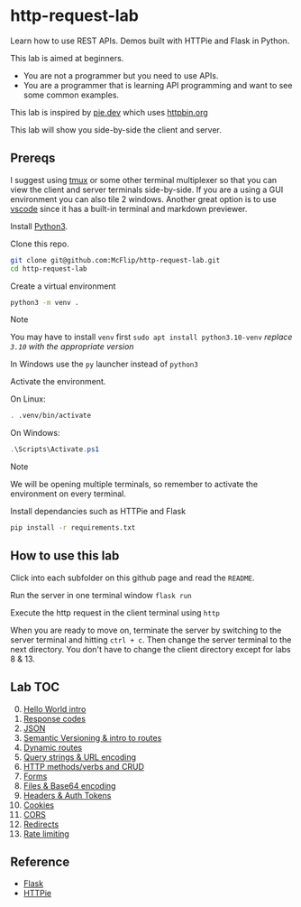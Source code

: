 # http-request-lab

Learn how to use REST APIs. Demos built with HTTPie and Flask in Python.

This lab is aimed at beginners.

- You are not a programmer but you need to use APIs.
- You are a programmer that is learning API programming and
want to see some common examples.

This lab is inspired by [pie.dev](pie.dev)
which uses [httpbin.org](httpbin.org)

This lab will show you side-by-side the client and server.

## Prereqs

I suggest using [tmux](https://github.com/tmux/tmux/wiki) or some other terminal
multiplexer so that you can view the client and server terminals side-by-side.
If you are a using a GUI environment you can also tile 2 windows.
Another great option is to use [vscode](https://code.visualstudio.com/)
since it has a built-in terminal and markdown previewer.

Install [Python3](https://www.python.org/downloads/).

Clone this repo.

```bash
git clone git@github.com:McFlip/http-request-lab.git
cd http-request-lab
```

Create a virtual environment

```bash
python3 -m venv .
```

> [!NOTE]
>You may have to install `venv` first `sudo apt install python3.10-venv`
>*replace `3.10` with the appropriate version*
>
>In Windows use the `py` launcher instead of `python3`

Activate the environment.

On Linux:

```bash
. .venv/bin/activate
```

On Windows:

```PowerShell
.\Scripts\Activate.ps1
```

> [!NOTE]
> We will be opening multiple terminals, so remember to activate
> the environment on every terminal.

Install dependancies such as HTTPie and Flask

```bash
pip install -r requirements.txt
```

## How to use this lab

Click into each subfolder on this github page and read the `README`.

Run the server in one terminal window `flask run`

Execute the http request in the client terminal using `http`

When you are ready to move on, terminate the server by switching
to the server terminal and hitting `ctrl + c`.
Then change the server terminal to the next directory.
You don't have to change the client directory
except for labs 8 & 13.

## Lab TOC

0. [Hello World intro](/00_hello/README.md)
1. [Response codes](/01_status/README.md)
2. [JSON](/02_json/README.md)
3. [Semantic Versioning & intro to routes](/03_versioning/README.md)
4. [Dynamic routes](/04_routes/README.md)
5. [Query strings & URL encoding](/05_query/README.md)
6. [HTTP methods/verbs and CRUD](/06_methods/README.md)
7. [Forms](/07_forms/README.md)
8. [Files & Base64 encoding](/08_files/README.md)
9. [Headers & Auth Tokens](/09_headers/README.md)
10. [Cookies](/10_cookies/README.md)
11. [CORS](/11_cors/README.md)
12. [Redirects](/12_redirect/README.md)
13. [Rate limiting](/13_rate/README.md)

## Reference

- [Flask](https://flask.palletsprojects.com/en/3.0.x/installation/)
- [HTTPie](https://httpie.io/)
